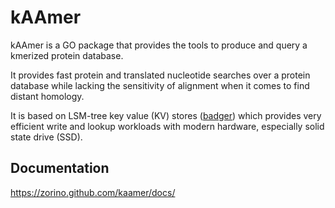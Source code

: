 # kAAmer

kAAmer is a GO package that provides the tools to produce and query a kmerized protein database.

It provides fast protein and translated nucleotide searches over a protein database while lacking the sensitivity of alignment when it comes to find distant homology.

It is based on LSM-tree key value (KV) stores ([badger](https://github.com/dgraph-io/badger)) which
provides very efficient write and lookup workloads with modern hardware, especially solid state drive (SSD).

## Documentation

https://zorino.github.com/kaamer/docs/

